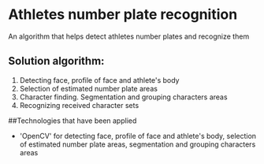 # Athletes number plate recognition
An algorithm that helps detect athletes number plates and recognize them
## Solution algorithm:
1. Detecting  face, profile of face and athlete's  body
2. Selection of estimated number plate areas
3. Character finding. Segmentation and grouping characters areas
4. Recognizing received character sets

##Technologies that have been applied
* 'OpenCV' for detecting  face, profile of face and athlete's  body, selection of estimated number plate areas, segmentation and grouping characters areas
